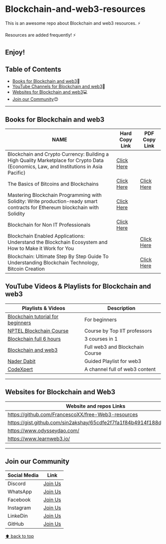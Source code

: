 # Blockchain-and-web3-resources
This is an awesome repo about Blockchain and web3 resources. ⚡

Resources are added frequently! ⚡

Enjoy!
---
## Table of Contents
- [Books for Blockchain and web3](#books-for-blockchain-and-web3):blue_book:
- [YouTube Channels for Blockchain and web3](#youtube-channels-for-blockchain-and-web3):incoming_envelope:
- [Websites for Blockchain and web3](#websites-for-blockchain-and-web3):computer:
- [Join our Community](#join-our-community):blush:
---
## Books for Blockchain and web3
| NAME | Hard Copy Link | PDF Copy Link |
| ---- | -------------- | ------------- |
| Blockchain and Crypto Currency: Building a High Quality Marketplace for Crypto Data (Economics, Law, and Institutions in Asia Pacific)| [Click Here](https://amzn.eu/d/iwIMYqD) |  |
| The Basics of Bitcoins and Blockchains  | [Click Here](https://amzn.eu/d/bUUzOat) | [Click Here](https://www.pdfdrive.com/download.pdf?id=199822799&h=219d6eef907eae6c28497f1a387e5626&u=cache&ext=epub) |
| Mastering Blockchain Programming with Solidity: Write production-ready smart contracts for Ethereum blockchain with Solidity| [Click Here](https://amzn.eu/d/adGqSLN) | |
| Blockchain for Non IT Professionals | [Click Here](https://amzn.eu/d/0TnR6wd) |  |
| Blockchain Enabled Applications: Understand the Blockchain Ecosystem and How to Make it Work for You|  | [Click Here](https://www.pdfdrive.com/download.pdf?id=158325896&h=b3127f6abc41a028fbab1d3c4250befd&u=cache&ext=pdf) |
| Blockchain: Ultimate Step By Step Guide To Understanding Blockchain Technology, Bitcoin Creation |  | [Click Here](https://www.pdfdrive.com/download.pdf?id=195157383&h=9e11ad751ccffee59b3c572fee3ae00a&u=cache&ext=epub) |

## YouTube Videos & Playlists for Blockchain and web3
| Playlists & Videos | Description |
| -------------------| ----------- |
| [Blockchain tutorial for beginners](https://youtube.com/playlist?list=PLsyeobzWxl7oY6tZmnZ5S7yTDxyu4zDW-) |For beginners |
| [NPTEL Blockchain Course](https://youtube.com/playlist?list=PLHRLZtgrF2jl8yqucJsMFqh5XpRLTgCI4) | Course by Top IIT professors|
| [Blockchain full 6 hours](https://youtu.be/6aF6p2VUORE) | 3 courses in 1 |
| [Blockchain and web3](https://youtu.be/gyMwXuJrbJQ) | Full web3 and Blockchain Course|
| [Nader Dabit](https://www.youtube.com/c/naderdabit) | Guided Playlist for web3 |
| [CodeXpert](https://youtube.com/@CodeXpert) | A channel full of web3 content |
---
## Websites for Blockchain and Web3
| Website and repos Links |
| ------------- |
|https://github.com/FrancescoXX/free-Web3-resources  |
|https://gist.github.com/sin2akshay/65cdfe2f7fa1f84b4914f188d49d5323 |
|https://www.odysseydao.com/|
|https://www.learnweb3.io/|
---
## Join our Community
| Social Media | Link |
| ------------ | ---- |
| Discord | [Join Us](https://discord.gg/j2cMDF6Dtx) |
| WhatsApp | [Join Us](https://chat.whatsapp.com/Km6AX9di04ZLIpFEcXTiNK) |
| Facebook | [Join Us](https://www.facebook.com/profile.php?id=100088472180461) |
| Instagram | [Join Us](https://www.instagram.com/resourciocommunity22/) |
| LinkeDin | [Join Us](https://www.linkedin.com/in/resourcio-community22/) |
| GitHub | [Join Us](https://github.com/Resourcio-Community) |

[⬆ back to top](#table-of-contents)
